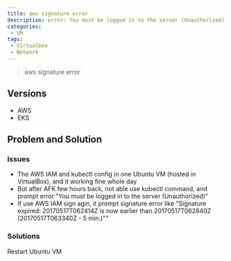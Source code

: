 ```yaml
---
title: aws signature error 
description: error: You must be logged in to the server (Unauthorized)
categories:
 - VM
tags:
 - Virtualbox
 - Network
---
```


> aws signature error

## Versions

 - AWS
 - EKS

## Problem and Solution

### Issues

- The AWS IAM and kubectl config in one Ubuntu VM (hosted in VirtualBox), and it working fine whole day
- But after AFK few hours back, not able use kubectl command, and prompt error "You must be logged in to the server (Unauthorized)"
- If use AWS IAM sign agin, it prompt signature error like "Signature expired: 20170517T062414Z is now earlier than 20170517T062840Z (20170517T063340Z - 5 min.)""


### Solutions

Restart Ubuntu VM